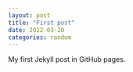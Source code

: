 ```yaml
---
layout: post
title: "First post"
date: 2022-03-20
categories: random
---
```


My first Jekyll post in GitHub pages.
